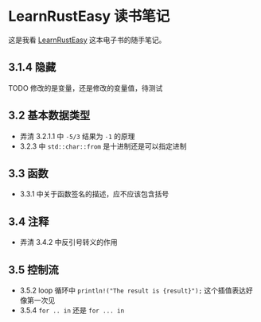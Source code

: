 # LearnRustEasy 读书笔记

这是我看 [LearnRustEasy](https://rustycab.github.io/LearnRustEasy/) 这本电子书的随手笔记。

## 3.1.4 隐藏

TODO 修改的是变量，还是修改的变量值，待测试

## 3.2 基本数据类型

- 弄清 3.2.1.1 中 `-5/3` 结果为 `-1` 的原理
- 3.2.3 中 `std::char::from` 是十进制还是可以指定进制

## 3.3 函数

- 3.3.1 中关于函数签名的描述，应不应该包含括号

## 3.4 注释

- 弄清 3.4.2 中反引号转义的作用

## 3.5 控制流

- 3.5.2 loop 循环中 `println!("The result is {result}");` 这个插值表达好像第一次见
- 3.5.4 `for .. in` 还是 `for ... in`
